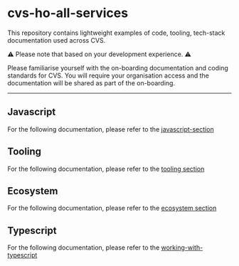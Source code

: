 # cvs-ho-all-services

This repository contains lightweight examples of code, tooling, tech-stack documentation used across CVS.

⚠️ Please note that based on your development experience. ⚠️

Please familiarise yourself with the on-boarding documentation and coding standards for CVS.
You will require your organisation access and the documentation will be shared as part of the on-boarding.

---

## Javascript

For the following documentation, please refer to the [javascript-section](./1-javascript/README.md)

## Tooling

For the following documentation, please refer to the [tooling section](./2-tooling/README.md)

## Ecosystem

For the following documentation, please refer to the [ecosystem section](./3-ecosystem/README.md)

## Typescript

For the following documentation, please refer to the [working-with-typescript](./4-working-with-typescript/README.md)
